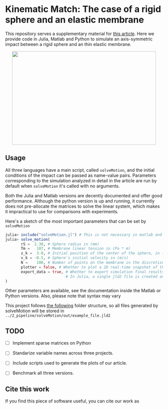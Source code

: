 # Kinematic Match: The case of a rigid sphere and an elastic membrane
This repository serves a supplementary material for [this article](google.com). Here we provide code in Julia, Matlab and Python to simulate an axis-symmetric impact between a rigid sphere and an thin elastic membrane.


<p align="center">
  <img width="460" height="300" src="https://user-images.githubusercontent.com/51973026/164895999-b7d0b276-0552-4798-adba-aeb5138f92dd.gif">
</p>

## Usage

All three languages have a main script, called `solveMotion`, and the initial conditions of the impact can be passed as name-value pairs. Parameters corresponding to the simulation analyzed in detail in the article are run by default when `solveMotion` it's called with no arguments. 

Both the Julia and Matlab versions are decently documented and offer good performance. Although the python version is up and running, it currently does not pre-allocate the matrices to solve the linear system, which makes it impractical to use for comparisons with experiments.

Here's a sketch of the most important parameters that can be set by `solveMotion`

```julia
julia> include("solveMotion.jl") # This is not necessary in matlab and python
julia> solve_motion(
       rS =  2.38, # Sphere radius in (mm)
       Tm =   107, # Membrane linear tension in (Pa * m)
       z_k =  3.0, # Initial position of the center of the sphere, in (mm)
       v_k = -0.5, # Sphere's initial velocity in (m/s)
       N =    100, # Number of points on the membrane in the discretized problem per unit radius 
       plotter = false, # Whether to plot a 2D real-time snapshot of the simulation (false is best for performance)
       export_data = true, # Whether to export simulation final results. 
                           # In Julia, a single jld2 file is created and a reference to this file is stored in a .csv
)
```

Other parameters are available, see the documentation inside the Matlab or Python versions. Also, please note that syntax may vary  

This project follows [the following](https://towardsdatascience.com/how-to-keep-your-research-projects-organized-part-1-folder-structure-10bd56034d3a) folder structure, so all files generated by solveMotion will be stored in `../2_pipeline/solveMotion/out/example_file.jld2`


## TODO

- [ ] Implement sparse matrices on Python
- [ ] Standarize variable names across three projects. 
- [ ] Include scripts used to generate the plots of our article.
- [ ] Benchmark all three versions.


## Cite this work

If you find this piece of software useful, you can cite our work as 


